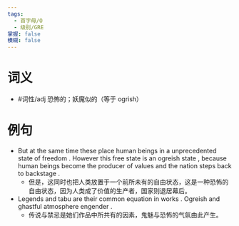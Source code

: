 ```yaml
---
tags:
  - 首字母/O
  - 级别/GRE
掌握: false
模糊: false
---
```

# 词义
- #词性/adj  恐怖的；妖魔似的（等于 ogrish）
# 例句
- But at the same time these place human beings in a unprecedented state of freedom . However this free state is an ogreish state , because human beings become the producer of values and the nation steps back to backstage .
	- 但是，这同时也把人类放置于一个前所未有的自由状态，这是一种恐怖的自由状态，因为人类成了价值的生产者，国家则退居幕后。
- Legends and tabu are their common equation in works . Ogreish and ghastful atmosphere engender .
	- 传说与禁忌是她们作品中所共有的因素，鬼魅与恐怖的气氛由此产生。
